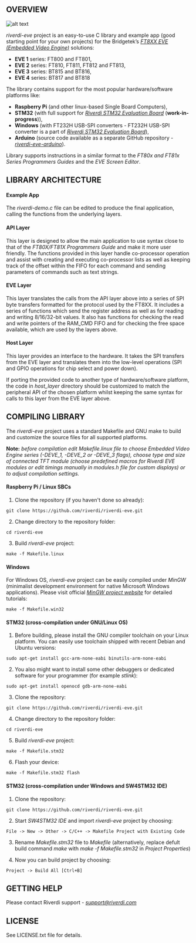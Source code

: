 OVERVIEW
--------
![alt text](http://circuitcellar.com/wp-content/uploads/2016/10/FTDI-Img.png "riverdi-logo")

*riverdi-eve* project is an easy-to-use C library and example app (good starting point for your own projects) for the Bridgetek’s [*FT8XX EVE (Embedded Video Engine)*](http://brtchip.com/eve/) solutions:

- __EVE 1__ series: FT800 and FT801,
- __EVE 2__ series: FT810, FT811, FT812 and FT813,
- __EVE 3__ series: BT815 and BT816,
- __EVE 4__ series: BT817 and BT818

The library contains support for the most popular hardware/software platforms like:

* __Raspberry Pi__ (and other linux-based Single Board Computers),
* __STM32__ (with full support for [*Riverdi STM32 Evaluation Board*](https://riverdi.com/product/stm32-evaluation-board/) (__work-in-progress__)),
* __Windows__ (with FT232H USB-SPI converters - FT232H USB-SPI converter is a part of [*Riverdi STM32 Evaluation Board*](https://riverdi.com/product/stm32-evaluation-board/)),
* __Arduino__ (source code available as a separate GitHub repository - [*riverdi-eve-arduino*](https://github.com/riverdi/riverdi-eve-arduino)).

Library supports instructions in a similar format to the *FT80x and FT81x Series Programmers Guides* and the *EVE Screen Editor*. 

LIBRARY ARCHITECTURE
--------------------

#### Example App

The *riverdi-demo.c* file can be edited to produce the final application, calling the functions from the underlying layers.

#### API Layer

This layer is designed to allow the main application to use syntax close to that of the *FT80X/FT81X Programmers Guide* and make it more user friendly. The functions provided in this layer handle co-processor operation and assist with creating and executing co-processor lists as well as keeping track of the offset within the FIFO for each command and sending parameters of commands such as text strings.

#### EVE Layer

This layer translates the calls from the API layer above into a series of SPI byte transfers formatted for the protocol used by the FT8XX. It includes a series of functions which send the register address as well as for reading and writing 8/16/32-bit values. It also has functions for checking the read and write pointers of the RAM_CMD FIFO and for checking the free space available, which are used by the layers above. 

#### Host Layer

This layer provides an interface to the hardware. It takes the SPI transfers from the EVE layer and translates them into the low-level operations (SPI and GPIO operations for chip select and power down).

If porting the provided code to another type of hardware/software platform, the code in *host_layer* directory should be customized to match the peripheral API of the chosen platform whilst keeping the same syntax for calls to this layer from the EVE layer above.

COMPILING LIBRARY
-----------------

The *riverdi-eve* project uses a standard Makefile and GNU make to build and customize the source files for all supported platforms.

__Note:__ *before compilation edit Makefile.linux file to choose Embedded Video Engine series (-DEVE_1, -DEVE_2 or -DEVE_3 flags), choose type and size of connected TFT module (choose predefined macros for Riverdi EVE modules or edit timings manually in modules.h file for custom displays) or to adjust compilation settings.*  

#### Raspberry Pi / Linux SBCs

1. Clone the repository (if you haven't done so already):
```
git clone https://github.com/riverdi/riverdi-eve.git
```
2. Change directory to the repository folder:
```
cd riverdi-eve
```
3. Build *riverdi-eve* project:
```
make -f Makefile.linux
```

#### Windows

For Windows OS, *riverdi-eve* project can be easily compiled under *MinGW* (minimalist development environment for native Microsoft Windows applications). Please visit official [*MinGW project website*](http://www.mingw.org/) for detailed tutorials:
```
make -f Makefile.win32
```

#### STM32 (cross-compilation under GNU/Linux OS)

1. Before building, please install the GNU compiler toolchain on your Linux platform. You can easily use toolchain shipped with recent Debian and Ubuntu versions:
```
sudo apt-get install gcc-arm-none-eabi binutils-arm-none-eabi
```
2. You also might want to install some other debuggers or dedicated software for your programmer (for example *stlink*):
```
sudo apt-get install openocd gdb-arm-none-eabi 
```
3. Clone the repository:
```
git clone https://github.com/riverdi/riverdi-eve.git
```
4. Change directory to the repository folder:
```
cd riverdi-eve
```
5. Build *riverdi-eve* project:
```
make -f Makefile.stm32
```
6. Flash your device:
```
make -f Makefile.stm32 flash
```

#### STM32 (cross-compilation under Windows and SW4STM32 IDE)

1. Clone the repository:
```
git clone https://github.com/riverdi/riverdi-eve.git
```
2. Start *SW4STM32 IDE* and import *riverdi-eve* project by choosing:
```
File -> New -> Other -> C/C++ -> Makefile Project with Existing Code
```
3. Rename *Makefile.stm32* file to *Makefile* (alternatively, replace defult build command *make* with *make -f Makefile.stm32* in *Project Properties*)

4. Now you can build project by choosing:
```
Project -> Build All [Ctrl+B]
```

GETTING HELP
------------

Please contact Riverdi support - [*<support@riverdi.com>*](support@riverdi.com)

LICENSE
-------

See LICENSE.txt file for details.
